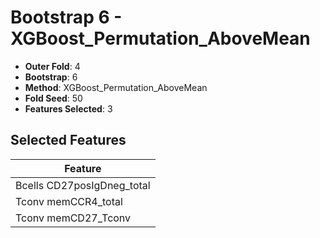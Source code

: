 # Bootstrap 6 - XGBoost_Permutation_AboveMean

- **Outer Fold**: 4
- **Bootstrap**: 6
- **Method**: XGBoost_Permutation_AboveMean
- **Fold Seed**: 50
- **Features Selected**: 3

## Selected Features

| Feature |
|---------|
| Bcells CD27posIgDneg_total |
| Tconv memCCR4_total |
| Tconv memCD27_Tconv |
